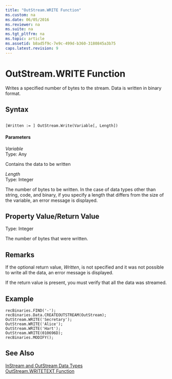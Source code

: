 ```yaml
---
title: "OutStream.WRITE Function"
ms.custom: na
ms.date: 06/05/2016
ms.reviewer: na
ms.suite: na
ms.tgt_pltfrm: na
ms.topic: article
ms.assetid: b8ad5f9c-7e9c-499d-b360-3180845a3b75
caps.latest.revision: 9
---
```

# OutStream.WRITE Function
Writes a specified number of bytes to the stream. Data is written in binary format.  
  
## Syntax  
  
```  
  
[Written := ] OutStream.Write(Variable[, Length])  
```  
  
#### Parameters  
 *Variable*  
 Type: Any  
  
 Contains the data to be written  
  
 *Length*  
 Type: Integer  
  
 The number of bytes to be written. In the case of data types other than string, code, and binary, if you specify a length that differs from the size of the variable, an error message is displayed.  
  
## Property Value\/Return Value  
 Type: Integer  
  
 The number of bytes that were written.  
  
## Remarks  
 If the optional return value, *Written*, is not specified and it was not possible to write all the data, an error message is displayed.  
  
 If the return value is present, you must verify that all the data was streamed.  
  
## Example  
  
```  
recBinaries.FIND('-');  
recBinaries.Data.CREATEOUTSTREAM(OutStream);  
OutStream.WRITE('Secretary');  
OutStream.WRITE('Alice');  
OutStream.WRITE('Hart');  
OutStream.WRITE(010696D);  
recBinaries.MODIFY();  
```  
  
## See Also  
 [InStream and OutStream Data Types](../dynamics-nav/InStream-and-OutStream-Data-Types.md)   
 [OutStream.WRITETEXT Function](../dynamics-nav/OutStream.WRITETEXT-Function.md)